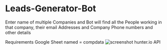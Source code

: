 # Leads-Generator-Bot
Enter name of multiple Companies 
and Bot will find all the People working in that company, their email Addresses and Company Phone numbers and other details

Requirements
Google Sheet named =  compdata 
![screenshot](https://user-images.githubusercontent.com/60818228/154506538-0d9bc28b-97e7-4265-b856-6daced096695.png)
hunter.io API 
